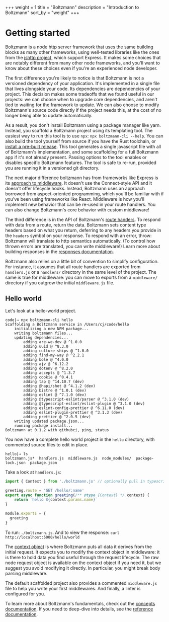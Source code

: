 +++
weight = 1
title = "Boltzmann"
description = "Introduction to Boltzmann"
sort_by = "weight"
+++

# Getting started

Boltzmann is a node http server framework that uses the same building blocks as
many other frameworks, using well-tested libraries like the ones from the
[jshttp project](https://jshttp.github.io), which support Express. It makes
some choices that are notably different from many other node frameworks, and
you'll want to know about these choices even if you're an experienced node
developer.

The first difference you're likely to notice is that Boltzmann is not a
versioned dependency of your application. It's implemented in a single file
that lives alongside your code. Its dependencies are dependencies of your
project. This decision makes some tradeoffs that we found useful in our
projects: we can choose when to upgrade core dependencies, and aren't tied to
waiting for the framework to update. We can also choose to modify Boltzmann's
source code directly if the project needs this, at the cost of no longer being
able to update automatically.

As a result, you don't install Boltzmann using a package manager like yarn.
Instead, you scaffold a Boltzmann project using its templating tool. The
easiest way to run this tool is to use `npx`: `npx boltzmann-cli --help`. You
can also build the tool yourself from source if you have the Rust toolchain, or
[install a pre-built
release](https://github.com/entropic-dev/boltzmann/releases). This tool
generates a single javascript file with all of Boltzmann's implementation, and
some scaffolding for a full Boltzmann app if it's not already present. Passing
options to the tool enables or disables specific Boltzmann features. The tool
is safe to re-run, provided you are running it in a versioned git directory.

The next major difference boltzmann has from frameworks like Express is its
[approach to middleware](@/concepts/02-middleware.md). It doesn't use the
Connect-style API and it doesn't offer lifecycle hooks. Instead, Boltzmann uses
an approach borrowed from aspect-oriented programming, which you'll be familiar
with if you've been using frameworks like React. Middleware is how you'll
implement new behavior that can be re-used in your route handlers. You can also
change Boltzmann's core behavior with custom middleware!

The third difference is in the API of Boltzmann's [route
handers](@/concepts/01-handlers.md#routing). To respond with data from a route, return the
data. Boltzmann sets content type headers based on what you return, deferring
to any headers you provide in the `headers` symbol on your response. To respond
with an error, throw: Boltzmann will translate to http semantics automatically.
(To control how thrown errors are translated, you can write middleware!) Learn
more about building responses in the [responses
documentation](@/concepts/01-handlers.md#responses).

Boltzmann also relies on a little bit of convention to simplify configuration.
For instance, it assumes that all route handlers are exported from
`handlers.js` or a `handlers/` directory in the same level of the project. The
same is true for middleware: you can move to exports from a `middleware/`
directory if you outgrow the initial `middleware.js` file.

## Hello world

Let's look at a hello-world project.

```shell
code|⇒ npx boltzmann-cli hello
Scaffolding a Boltzmann service in /Users/cj/code/hello
    initializing a new NPM package...
    writing boltzmann files...
    updating dependencies...
        adding are-we-dev @ ^1.0.0
        adding uuid @ ^8.3.0
        adding culture-ships @ ^1.0.0
        adding find-my-way @ ^2.2.1
        adding bole @ ^4.0.0
        adding ajv @ ^6.12.2
        adding dotenv @ ^8.2.0
        adding accepts @ ^1.3.7
        adding cookie @ ^0.4.1
        adding tap @ ^14.10.7 (dev)
        adding @hapi/shot @ ^4.1.2 (dev)
        adding bistre @ ^1.0.1 (dev)
        adding eslint @ ^7.1.0 (dev)
        adding @typescript-eslint/parser @ ^3.1.0 (dev)
        adding @typescript-eslint/eslint-plugin @ ^3.1.0 (dev)
        adding eslint-config-prettier @ ^6.11.0 (dev)
        adding eslint-plugin-prettier @ ^3.1.3 (dev)
        adding prettier @ ^2.0.5 (dev)
    writing updated package.json...
    running package install...
Boltzmann at 0.1.2 with githubci, ping, status
```

You now have a complete hello world project in the `hello` directory, with commented source files to edit in place.

```shell
hello|⇒ ls
boltzmann.js*  handlers.js  middleware.js  node_modules/  package-lock.json  package.json
```

Take a look at `handlers.js`:

```js
import { Context } from './boltzmann.js' // optionally pull in typescript definition

greeting.route = 'GET /hello/:name'
export async function greeting(/** @type {Context} */ context) {
    return `hello ${context.params.name}`
}

module.exports = {
  greeting
}
```

To run: `./boltzmann.js`. And to view the response: `curl
http://localhost:5000/hello/world`

The [context object](@/concepts/01-handlers.md#context) is where Boltzmann puts all data it
derives from the initial request. It expects you to modify the context object
in middleware: it is there to hold data you find useful through the request
lifecycle. The raw node request object is available on the context object if
you need it, but we suggest you avoid modifying it directly. In particular, you
might break body parsing middleware.

The default scaffolded project also provides a commented `middleware.js` file
to help you write your first middlewares. And finally, a linter is configured
for you.

To learn more about Boltzmann's fundamentals, check out the [concepts
documentation](@/concepts/_index.md). If you need to deep-dive into details,
see the [reference documentation](@/reference/_index.md).
